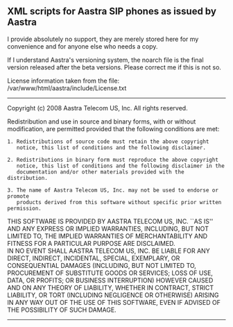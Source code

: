 XML scripts for Aastra SIP phones as issued by Aastra
--------------------------------------------------------------------------------

I provide absolutely no support, they are merely stored here for my convenience and for anyone else who needs a copy.

If I understand Aastra's versioning system, the noarch file is the final version released after the beta versions.  Please correct me if this is not so.


License information taken from the file:
/var/www/html/aastra/include/License.txt

--------------------------------------------------------------------------------
Copyright (c) 2008 Aastra Telecom US, Inc.
All rights reserved.

Redistribution and use in source and binary forms, with or without
modification, are permitted provided that the following conditions
are met:

    1. Redistributions of source code must retain the above copyright
       notice, this list of conditions and the following disclaimer.

    2. Redistributions in binary form must reproduce the above copyright
       notice, this list of conditions and the following disclaimer in the
       documentation and/or other materials provided with the distribution.

    3. The name of Aastra Telecom US, Inc. may not be used to endorse or promote
       products derived from this software without specific prior written permission.

THIS SOFTWARE IS PROVIDED BY AASTRA TELECOM US, INC. ``AS IS'' AND ANY EXPRESS
OR IMPLIED WARRANTIES, INCLUDING, BUT NOT LIMITED TO, THE IMPLIED WARRANTIES
OF MERCHANTABILITY AND FITNESS FOR A PARTICULAR PURPOSE ARE DISCLAIMED.  
IN NO EVENT SHALL AASTRA TELECOM US, INC. BE LIABLE FOR ANY DIRECT, INDIRECT, 
INCIDENTAL, SPECIAL, EXEMPLARY, OR CONSEQUENTIAL DAMAGES (INCLUDING, BUT NOT
LIMITED TO, PROCUREMENT OF SUBSTITUTE GOODS OR SERVICES; LOSS OF USE, DATA,
OR PROFITS; OR BUSINESS INTERRUPTION) HOWEVER CAUSED AND ON ANY THEORY OF 
LIABILITY, WHETHER IN CONTRACT, STRICT LIABILITY, OR TORT (INCLUDING NEGLIGENCE
OR OTHERWISE) ARISING IN ANY WAY OUT OF THE USE OF THIS SOFTWARE, EVEN IF
ADVISED OF THE POSSIBILITY OF SUCH DAMAGE.

--------------------------------------------------------------------------------